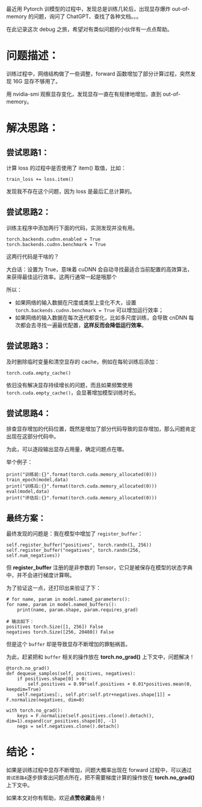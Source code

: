 ﻿
最近用 Pytorch 训模型的过程中，发现总是训练几轮后，出现显存爆炸 out-of-memory 的问题，询问了 ChatGPT、查找了各种文档。。。

在此记录这次 debug 之旅，希望对有类似问题的小伙伴有一点点帮助。

# 问题描述：

训练过程中，网络结构做了一些调整，forward 函数增加了部分计算过程，突然发现 16G 显存不够用了。

用 nvidia-smi 观察显存变化，发现显存一直在有规律地增加，直到 out-of-memory。

# 解决思路：
## 尝试思路1：
计算 loss 的过程中是否使用了 item() 取值，比如：

```
train_loss += loss.item()
```

发现我不存在这个问题，因为 loss 是最后汇总计算的。

## 尝试思路2：
训练主程序中添加两行下面的代码，实测发现并没有用。
```
torch.backends.cudnn.enabled = True
torch.backends.cudnn.benchmark = True
```

这两行代码是干啥的？

大白话：设置为 True，意味着 cuDNN 会自动寻找最适合当前配置的高效算法，来获得最佳运行效率。这两行通常一起是哦那个

所以：
- 如果网络的输入数据在尺度或类型上变化不大，设置 `torch.backends.cudnn.benchmark = True` 可以增加运行效率；
- 如果网络的输入数据在每次迭代都变化，比如多尺度训练，会导致 cnDNN 每次都会去寻找一遍最优配置，**这样反而会降低运行效率**。


## 尝试思路3：
及时删除临时变量和清空显存的 cache，例如在每轮训练后添加：
```
torch.cuda.empty_cache()
```
依旧没有解决显存持续增长的问题，而且如果频繁使用 `torch.cuda.empty_cache()`，会显著增加模型训练时长。

## 尝试思路4：
排查显存增加的代码位置，既然是增加了部分代码导致的显存增加，那么问题肯定出现在这部分代码中。

为此，可以逐段输出显存占用量，确定问题点在哪。

举个例子：

```
print("训练前:{}".format(torch.cuda.memory_allocated(0)))
train_epoch(model,data)
print("训练后:{}".format(torch.cuda.memory_allocated(0)))
eval(model,data)
print("评估后:{}".format(torch.cuda.memory_allocated(0)))
```

## 最终方案：
最终发现的问题是：我在模型中增加了 `register_buffer`：

```
self.register_buffer("positives", torch.randn(1, 256))
self.register_buffer("negatives", torch.randn(256, self.num_negatives))
```

但 **register_buffer** 注册的是非参数的 Tensor，它只是被保存在模型的状态字典中，并不会进行梯度计算啊。

为了验证这一点，还打印出来验证了下：

```
# for name, param in model.named_parameters():
for name, param in model.named_buffers():
    print(name, param.shape, param.requires_grad)

# 输出如下：
positives torch.Size([1, 256]) False
negatives torch.Size([256, 20480]) False
```

但是这个 `buffer` 却是导致显存不断增加的罪魁祸首。

为此，赶紧把和 `buffer` 相关的操作放在 **torch.no_grad()** 上下文中，问题解决！

```
@torch.no_grad()
def dequeue_samples(self, positives, negatives):
    if positives.shape[0] > 0:
        self.positives = 0.99*self.positives + 0.01*positives.mean(0, keepdim=True)
    self.negatives[:, self.ptr:self.ptr+negatives.shape[1]] = F.normalize(negatives, dim=0)

with torch.no_grad():
    keys = F.normalize(self.positives.clone().detach(), dim=1).expand(cur_positives.shape[0], -1)
    negs = self.negatives.clone().detach()
```

# 结论：

如果是训练过程中显存不断增加，问题大概率出现在 forward 过程中，可以通过`尝试思路4`逐步排查出问题点所在，把不需要梯度计算的操作放在 **torch.no_grad()** 上下文中。

如果本文对你有帮助，欢迎**点赞收藏**备用！
